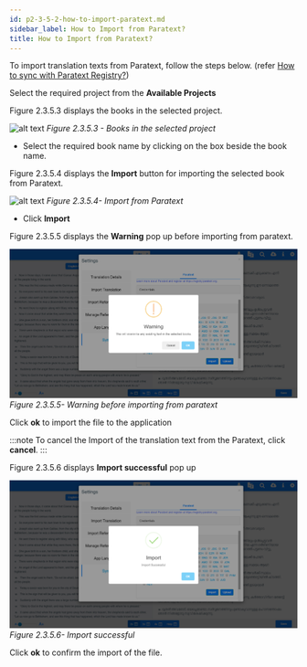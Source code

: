 ```yaml
---
id: p2-3-5-2-how-to-import-paratext.md
sidebar_label: How to Import from Paratext?
title: How to Import from Paratext?
---
```


To import translation texts from Paratext, follow the steps below.
(refer [How to sync with Paratext Registry?](p2-3-5-1-how-to-sync.md))

Select the required project from the **Available Projects**

Figure 2.3.5.3 displays the books in the selected project.

![alt text](../../../../../static/AutographaLiveImages/Settings/books-in-the-selected-project-fig-2.3.5.3.jpg 'Books in the selected project')
_Figure 2.3.5.3 - Books in the selected project_

-   Select the required book name by clicking on the box beside the book name.

Figure 2.3.5.4 displays the **Import** button for importing the selected book from Paratext.

![alt text](../../../../../static/AutographaLiveImages/Settings/import-from-paratext-fig-2.3.5.4.jpg 'Import from Paratext')
_Figure 2.3.5.4- Import from Paratext_

-   Click **Import**

Figure 2.3.5.5 displays the **Warning** pop up before importing from paratext.

![alt text](../../../../../static/AutographaLiveImages/Settings/warning-before-importing-from-paratext-fig-2.3.5.5.jpg 'Warning before importing from paratext')
_Figure 2.3.5.5- Warning before importing from paratext_

Click **ok** to import the file to the application

:::note
To cancel the Import of the translation text from the Paratext, click **cancel**.
:::

Figure 2.3.5.6 displays **Import successful** pop up

![alt text](../../../../../static/AutographaLiveImages/Settings/successfully-imported-from-paratext-fig-2.3.5.6.jpg 'Import successful')
_Figure 2.3.5.6- Import successful_

Click **ok** to confirm the import of the file.
